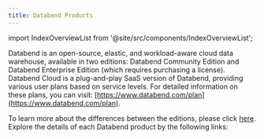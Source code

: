 ```yaml
---
title: Databend Products
---
```

import IndexOverviewList from '@site/src/components/IndexOverviewList';

Databend is an open-source, elastic, and workload-aware cloud data warehouse, available in two editions: Databend Community Edition and Databend Enterprise Edition (which requires purchasing a license). Databend Cloud is a plug-and-play SaaS version of Databend, providing various user plans based on service levels. For detailed information on these plans, you can visit: [https://www.databend.com/plan](https://www.databend.com/plan).

To learn more about the differences between the editions, please click [here](https://www.databend.com/databend-editions-details). Explore the details of each Databend product by the following links:

<IndexOverviewList />
